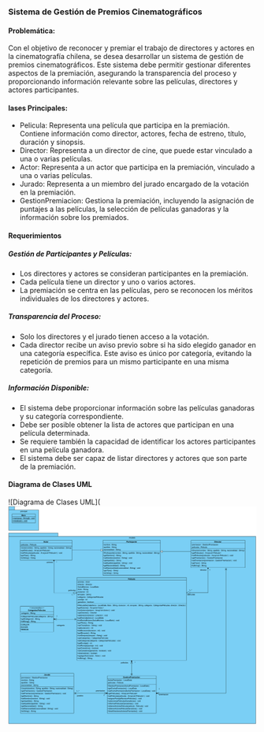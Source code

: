 ### Sistema de Gestión de Premios Cinematográficos
#### Problemática:
Con el objetivo de reconocer y premiar el trabajo de directores y actores en la cinematografía chilena, se desea desarrollar un sistema de gestión de premios cinematográficos. Este sistema debe permitir gestionar diferentes aspectos de la premiación, asegurando la transparencia del proceso y proporcionando información relevante sobre las películas, directores y actores participantes.

#### lases Principales:
* Pelicula: Representa una película que participa en la premiación. Contiene información como director, actores, fecha de estreno, título, duración y sinopsis.
* Director: Representa a un director de cine, que puede estar vinculado a una o varias películas.
* Actor: Representa a un actor que participa en la premiación, vinculado a una o varias películas.
* Jurado: Representa a un miembro del jurado encargado de la votación en la premiación.
* GestionPremiacion: Gestiona la premiación, incluyendo la asignación de puntajes a las películas, la selección de películas ganadoras y la información sobre los premiados.
#### Requerimientos
##### Gestión de Participantes y Películas:
* Los directores y actores se consideran participantes en la premiación.
* Cada película tiene un director y uno o varios actores.
* La premiación se centra en las películas, pero se reconocen los méritos individuales de los directores y actores.
##### Transparencia del Proceso:
* Solo los directores y el jurado tienen acceso a la votación.
* Cada director recibe un aviso previo sobre si ha sido elegido ganador en una categoría específica. Este aviso es único por categoría, evitando la repetición de premios para un mismo participante en una misma categoría.
##### Información Disponible:
* El sistema debe proporcionar información sobre las películas ganadoras y su categoría correspondiente.
* Debe ser posible obtener la lista de actores que participan en una película determinada.
* Se requiere también la capacidad de identificar los actores participantes en una película ganadora.
* El sistema debe ser capaz de listar directores y actores que son parte de la premiación.

#### Diagrama de Clases UML
![Diagrama de Clases UML](![GestionPremiacion UML.png](GestionPremiacion%20UML.png)
